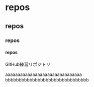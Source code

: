 # repos
## repos
### repos
#### repos
GitHub練習リポジトリ


aaaaaaaaaaaaaaaaaaaaaaaaaaaaaaa
bbbbbbbbbbbbbbbbbbbbbbbbbbbbbbb